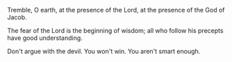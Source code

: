 Tremble, O earth, at the presence of the Lord, at the presence of the God of Jacob.

The fear of the Lord is the beginning of wisdom; all who follow his precepts have good understanding.

Don't argue with the devil. You won't win. You aren't smart enough.
